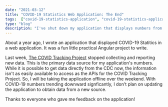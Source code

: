 ```yaml
---
date: "2021-03-12"
title: "COVID-19 Statistics Web Application: The End"
tags:  ["covid-19-statistics-application", "covid-19-statistics-application-v3"]
type: "blog"
description: "I've shut down my application that displays numbers from the COVID Tracking Project."
---
```


About a year ago, I wrote an application that displayed COVID-19 Statitics in a web application.
It was a fun little practical Angular project to write.

Last week, [The COVID Tracking Project](https://covidtracking.com/) stopped collecting and reporting new data.
This is the primary data source for my application's numbers.
While it is possible to get data directly from the CDC now, the information isn't as easily available to access as the APIs for the COVID Tracking Project.
So, I will be taking the application offline over the weekend.
With COVID-19 numbers trending downward signficantly, I don't plan on updating the application to obtain data from a new source.

Thanks to everyone who gave me feedback on the application!
